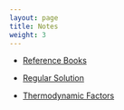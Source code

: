 ```yaml
---
layout: page
title: Notes
weight: 3
---
```


- [Reference Books](http://shuanglinchen.com/notes/ref-books)

- [Regular Solution](http://shuanglinchen.com/notes/regular-solution)

- [Thermodynamic Factors](http://shuanglinchen.com/notes/thermo-factor)
